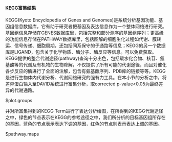 #### KEGG富集结果

KEGG(Kyoto Encyclopedia of Genes and Genomes)是系统分析基因功能、基因组信息数据库，它有助于研究者把基因及表达信息作为一个整体网络进行研究。基因组信息存储在GENES数据库里，包括完整和部分测序的基因组序列；更高级的功能信息存储在PATHWAY数据库里，包括图解的细胞生化过程如代谢、膜转运、信号传递、细胞周期，还包括同系保守的子通路等信息；KEGG的另一个数据库是LIGAND，包含关于化学物质、酶分子、酶反应等信息。可以免费获取。KEGG提供的整合代谢途径(pathway)查询十分出色，包括碳水化合物、核苷、氨基酸等的代谢及有机物的生物降解，不仅提供了所有可能的代谢途径，而且对催化各步反应的酶进行了全面的注解，包含有氨基酸序列、PDB库的链接等等。KEGG是进行生物体内代谢分析、代谢网络研究的强有力工具。在本小节的分析之中，将差异蛋白输入至DAVID系统进行富集分析，取corrected p-value<0.05为最终差异的代谢通路。

$plot.groups

并对所富集得到的KEGG Term进行了表达分析绘图，在所得到的KEGG代谢途径之中，绿色的节点表示在KEGG的参考途径之中，我们所分析的目标基因组所存在的基因，蓝色的节点表示表达下调的基因，红色的节点则表示表达上调的基因。

$pathway.maps